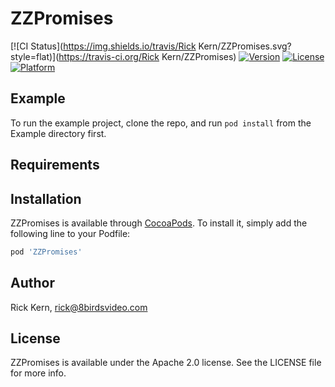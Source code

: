 # ZZPromises

[![CI Status](https://img.shields.io/travis/Rick Kern/ZZPromises.svg?style=flat)](https://travis-ci.org/Rick Kern/ZZPromises)
[![Version](https://img.shields.io/cocoapods/v/ZZPromises.svg?style=flat)](https://cocoapods.org/pods/ZZPromises)
[![License](https://img.shields.io/cocoapods/l/ZZPromises.svg?style=flat)](https://cocoapods.org/pods/ZZPromises)
[![Platform](https://img.shields.io/cocoapods/p/ZZPromises.svg?style=flat)](https://cocoapods.org/pods/ZZPromises)

## Example

To run the example project, clone the repo, and run `pod install` from the Example directory first.

## Requirements

## Installation

ZZPromises is available through [CocoaPods](https://cocoapods.org). To install
it, simply add the following line to your Podfile:

```ruby
pod 'ZZPromises'
```

## Author

Rick Kern, rick@8birdsvideo.com

## License

ZZPromises is available under the Apache 2.0 license. See the LICENSE file for more info.

